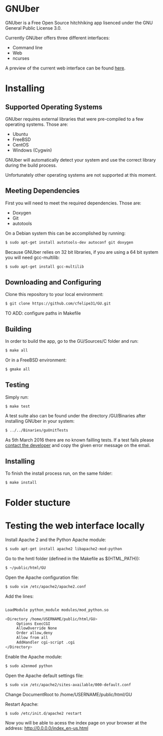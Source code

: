 # GNUber

GNUber is a Free Open Source hitchhiking app lisenced under the GNU General Public License 3.0.

Currently GNUber offers three different interfaces:

  - Command line
  - Web
  - ncurses

A preview of the current web interface can be found [here](http://www2.del.ufrj.br/~carlos.oliveira/GU/index_en-us.html). 

# Installing

## Supported Operating Systems

GNUber requires external libraries that were pre-compiled to a few operating systems. Those are:

- Ubuntu
- FreeBSD
- CentOS
- Windows (Cygwin)

GNUber will automatically detect your system and use the correct library during the build process.

Unfortunately other operating systems are not supported at this moment.

## Meeting Dependencies

First you will need to meet the required dependencies. Those are:

- Doxygen
- Git
- autotools

On a Debian system this can be accomplished by running:

```sh
$ sudo apt-get install autotools-dev autoconf git doxygen
```

Because GNUber relies on 32 bit libraries, if you are using a 64 bit system you will need gcc-multilib:

```sh
$ sudo apt-get install gcc-multilib
```

## Downloading and Configuring

Clone this repository to your local environment:

```sh
$ git clone https://github.com/cfelipe31/GU.git
```

TO ADD: configure paths in Makefile

## Building

In order to build the app, go to the GU/Sources/C folder and run:

```sh
$ make all
```

Or in a FreeBSD environment:

```sh
$ gmake all
```

## Testing

Simply run:

```sh
$ make test
```

A test suite also can be found under the directory /GU/Binaries after installing GNUber in your system:

```sh
$ ../../Binaries/guUnitTests
```

As 5th March 2016 there are no known failling tests. If a test fails please [contact the developer](mailto:cfelipe.domingues@gmail.com) and copy the given error message on the email.


## Installing

To finish the install process run, on the same folder:

```sh
$ make install
```

# Folder stucture

# Testing the web interface locally

Install Apache 2 and the Python Apache module:

```sh
$ sudo apt-get install apache2 libapache2-mod-python
```

Go to the hmtl folder (defined in the Makefile as $(HTML_PATH)):

```sh
$ ~/public/html/GU
```

Open the Apache configuration file:

```sh
$ sudo vim /etc/apache2/apache2.conf
```

Add the lines:

```sh

LoadModule python_module modules/mod_python.so

<Directory /home/USERNAME/public/html/GU>
     Options ExecCGI
     AllowOverride None
     Order allow,deny
     Allow from all
     AddHandler cgi-script .cgi
</Directory>

```

Enable the Apache module:

```sh
$ sudo a2enmod python
```


Open the Apache default settings file:

```sh
$ sudo vim /etc/apache2/sites-available/000-default.conf

```


Change DocumentRoot to /home/USERNAME/public/html/GU

Restart Apache:

```sh 
$ sudo /etc/init.d/apache2 restart
```

Now you will be able to acess the index page on your browser at the address: http://0.0.0.0/index_en-us.html







